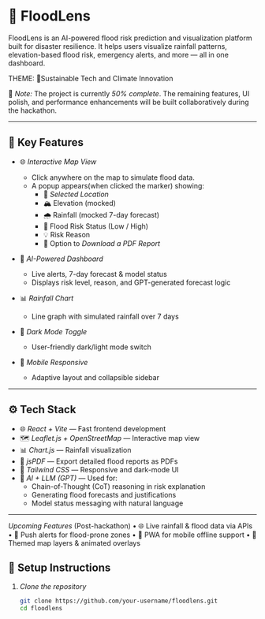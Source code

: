 # 🌊 FloodLens

FloodLens is an AI-powered flood risk prediction and visualization platform built for disaster resilience. It helps users visualize rainfall patterns, elevation-based flood risk, emergency alerts, and more — all in one dashboard.

THEME: 🌱Sustainable Tech and Climate Innovation

🚧 *Note:* The project is currently *50% complete*. The remaining features, UI polish, and performance enhancements will be built collaboratively during the hackathon.

---

## 📍 Key Features

- 🌐 *Interactive Map View*
  - Click anywhere on the map to simulate flood data.
  - A popup appears(when clicked the marker) showing:
    - 📌 *Selected Location*
    - 🏔 Elevation (mocked)
    - 🌧 Rainfall (mocked 7-day forecast)
    - 🚨 Flood Risk Status (Low / High)
    - 💡 Risk Reason
    - 📄 Option to *Download a PDF Report*

- 🧠 *AI-Powered Dashboard*
  - Live alerts, 7-day forecast & model status
  - Displays risk level, reason, and GPT-generated forecast logic

- 📊 *Rainfall Chart*
  - Line graph with simulated rainfall over 7 days

- 🌙 *Dark Mode Toggle*
  - User-friendly dark/light mode switch

- 📱 *Mobile Responsive*
  - Adaptive layout and collapsible sidebar

---

## ⚙ Tech Stack

- 🌐 *React + Vite* — Fast frontend development
- 🗺 *Leaflet.js + OpenStreetMap* — Interactive map view
- 📊 *Chart.js* — Rainfall visualization
- 📄 *jsPDF* — Export detailed flood reports as PDFs
- 🎨 *Tailwind CSS* — Responsive and dark-mode UI
- 🧠 *AI + LLM (GPT)* — Used for:
  - Chain-of-Thought (CoT) reasoning in risk explanation
  - Generating flood forecasts and justifications
  - Model status messaging with natural language

---

*Upcoming Features* (Post-hackathon)
	•	🌐 Live rainfall & flood data via APIs
	•	🔔 Push alerts for flood-prone zones
	•	📱 PWA for mobile offline support
	•	🌈 Themed map layers & animated overlays


## 🚀 Setup Instructions

1. *Clone the repository*
   ```bash
   git clone https://github.com/your-username/floodlens.git
   cd floodlens
